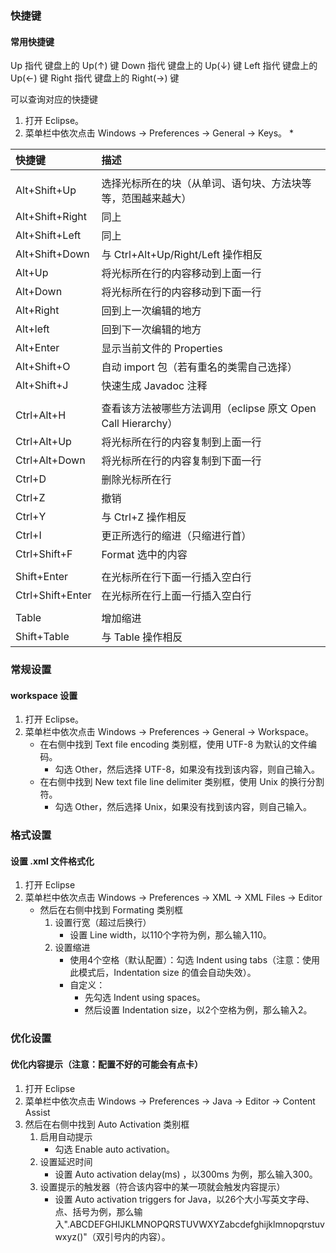 ﻿<!--
* Licensed under MIT (https://github.com/jinyahuan/effective-notebook/blob/master/LICENSE)
* @author JinYahuan
* @since 1.0.0
-->

### 快捷键

#### 常用快捷键
Up 指代 键盘上的 Up(↑) 键
Down 指代 键盘上的 Up(↓) 键
Left 指代 键盘上的 Up(←) 键
Right 指代 键盘上的 Right(→) 键

可以查询对应的快捷键
1. 打开 Eclipse。
2. 菜单栏中依次点击 Windows -> Preferences -> General -> Keys。
	* 

| 快捷键                        | 描述 |
| :---                          | :--- |
|||
| Alt+Shift+Up                  | 选择光标所在的块（从单词、语句块、方法块等等，范围越来越大） |
| Alt+Shift+Right               | 同上 |
| Alt+Shift+Left                | 同上 |
| Alt+Shift+Down                | 与 Ctrl+Alt+Up/Right/Left 操作相反 |
| Alt+Up                        | 将光标所在行的内容移动到上面一行 |
| Alt+Down                      | 将光标所在行的内容移动到下面一行 |
| Alt+Right                     | 回到上一次编辑的地方 |
| Alt+left                      | 回到下一次编辑的地方 |
| Alt+Enter                     | 显示当前文件的 Properties |
| Alt+Shift+O                   | 自动 import 包（若有重名的类需自己选择） |
| Alt+Shift+J                   | 快速生成 Javadoc 注释 |
|||
| Ctrl+Alt+H                    | 查看该方法被哪些方法调用（eclipse 原文 Open Call Hierarchy） |
| Ctrl+Alt+Up                   | 将光标所在行的内容复制到上面一行 |
| Ctrl+Alt+Down                 | 将光标所在行的内容复制到下面一行 |
| Ctrl+D                        | 删除光标所在行 |
| Ctrl+Z                        | 撤销 |
| Ctrl+Y                        | 与 Ctrl+Z 操作相反|
| Ctrl+I                        | 更正所选行的缩进（只缩进行首） |
| Ctrl+Shift+F                  | Format 选中的内容 |
|||
| Shift+Enter                   | 在光标所在行下面一行插入空白行|
| Ctrl+Shift+Enter              | 在光标所在行上面一行插入空白行|
|||
| Table                         | 增加缩进 |
| Shift+Table                   | 与 Table 操作相反 |



### 常规设置

#### workspace 设置
1. 打开 Eclipse。
2. 菜单栏中依次点击 Windows -> Preferences -> General -> Workspace。
	* 在右侧中找到 Text file encoding 类别框，使用 UTF-8 为默认的文件编码。
		* 勾选 Other，然后选择 UTF-8，如果没有找到该内容，则自己输入。
	*  在右侧中找到 New text file line delimiter 类别框，使用 Unix 的换行分割符。
		* 勾选 Other，然后选择 Unix，如果没有找到该内容，则自己输入。



### 格式设置

#### 设置 .xml 文件格式化
1. 打开 Eclipse
2. 菜单栏中依次点击 Windows -> Preferences -> XML -> XML Files -> Editor
	* 然后在右侧中找到 Formating 类别框
		1. 设置行宽（超过后换行）
			* 设置 Line width，以110个字符为例，那么输入110。
		2. 设置缩进
			* 使用4个空格（默认配置）：勾选 Indent using tabs（注意：使用此模式后，Indentation size 的值会自动失效）。
			* 自定义：
				* 先勾选 Indent using spaces。
				* 然后设置 Indentation size，以2个空格为例，那么输入2。



### 优化设置

#### 优化内容提示（注意：配置不好的可能会有点卡）
1. 打开 Eclipse
2. 菜单栏中依次点击 Windows -> Preferences -> Java -> Editor -> Content Assist
3. 然后在右侧中找到 Auto Activation 类别框
	1. 启用自动提示
		* 勾选 Enable auto activation。
	2. 设置延迟时间
		* 设置 Auto activation delay(ms) ，以300ms 为例，那么输入300。
	3. 设置提示的触发器（符合该内容中的某一项就会触发内容提示）
		* 设置 Auto activation triggers for Java，以26个大小写英文字母、点、括号为例，那么输入".ABCDEFGHIJKLMNOPQRSTUVWXYZabcdefghijklmnopqrstuvwxyz()"（双引号内的内容）。
